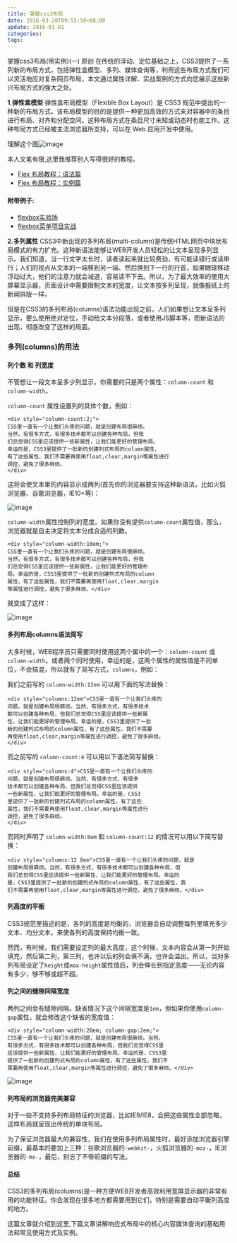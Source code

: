 ```yaml
---
title: 掌握css3布局
date: 2016-03-20T09:55:58+08:00
update: 2016-01-01
categories:
tags:
---
```


掌握css3布局(带实例)(一) <span class="type">原创</span>
在传统的浮动、定位基础之上，CSS3提供了一系列新的布局方式，包括弹性盒模型、多列、媒体查询等，利用这些布局方式我们可以灵活地应对复杂网页布局，本文通过属性详解、实战案例的方式向您展示这些新兴布局方式的强大之处。

**1.弹性盒模型**
弹性盒布局模型（Flexible Box Layout）是 CSS3 规范中提出的一种新的布局方式。该布局模型的目的是提供一种更加高效的方式来对容器中的条目进行布局、对齐和分配空间。这种布局方式在条目尺寸未知或动态时也能工作。这种布局方式已经被主流浏览器所支持，可以在 Web 应用开发中使用。

理解这个图![image](http://qiniu.cllgeek.com/flexbox.jpg "掌握css3布局(带实例)(一)_")

本人文笔有限,这里我推荐别人写得很好的教程。

-   [Flex 布局教程：语法篇](http://www.ruanyifeng.com/blog/2015/07/flex-grammar.html)
-   [Flex 布局教程：实例篇](http://www.ruanyifeng.com/blog/2015/07/flex-examples.html)

#### 附带例子:

-   [flexbox实验场](http://www.cllgeek.com/demo/flexbox-playground/index.html)
-   [flexbox菜单项目实战](http://www.cllgeek.com/demo/flexMenu.html)

**2.多列属性**
CSS3中新出现的多列布局(multi-column)是传统HTML网页中块状布局模式的有力扩充。这种新语法能够让WEB开发人员轻松的让文本呈现多列显示。我们知道，当一行文字太长时，读者读起来就比较费劲，有可能读错行或读串行；人们的视点从文本的一端移到另一端、然后换到下一行的行首，如果眼球移动浮动过大，他们的注意力就会减退，容易读不下去。所以，为了最大效率的使用大屏幕显示器，页面设计中需要限制文本的宽度，让文本按多列呈现，就像报纸上的新闻排版一样。

但是在CSS3的多列布局(columns)语法功能出现之前，人们如果想让文本呈多列显示，要么使用绝对定位，手动给文本分段落，或者使用JS脚本等，而新语法的出现，彻底改变了这样的局面。

### 多列(columns)的用法

#### 列个数 和 列宽度

不管想让一段文本呈多少列显示，你需要的只是两个属性：`column-count` 和 `column-width`。

`column-count` 属性设置列的具体个数，例如：

``` prettyprint
<div style="column-count:2;">
CSS里一直有一个让我们头疼的问题，就是创建布局很麻烦。
当然，有很多方式，有很多技术都可以创建各种布局，但我
们总觉得CSS里应该提供一些新属性，让我们能更好的管理布局。
幸运的是，CSS3里提供了一批新的创建列式布局的column属性，
有了这些属性，我们不需要再使用float,clear,margin等属性进行
调控，避免了很多麻烦。
</div>
```

这将会使文本里的内容显示成两列(首先你的浏览器要支持这种新语法，比如火狐浏览器、谷歌浏览器，IE10+等)：

![image](http://qiniu.cllgeek.com/2016092201.png "掌握css3布局(带实例)(一)_")

`column-width`属性控制列的宽度。如果你没有提供`column-count`属性值，那么，浏览器就是自主决定将文本分成合适的列数。

``` prettyprint
<div style="column-width:10em;">
CSS里一直有一个让我们头疼的问题，就是创建布局很麻烦。
当然，有很多方式，有很多技术都可以创建各种布局，但我
们总觉得CSS里应该提供一些新属性，让我们能更好的管理布
局。幸运的是，CSS3里提供了一批新的创建列式布局的column
属性，有了这些属性，我们不需要再使用float,clear,margin
等属性进行调控，避免了很多麻烦。</div>
```

就变成了这样：

![image](http://qiniu.cllgeek.com/2016092202.png "掌握css3布局(带实例)(一)_")

#### 多列布局columns语法简写

大多时候，WEB程序员只需要同时使用这两个属中的一个：`column-count` 或 `column-width`。或者两个同时使用，幸运的是，这两个属性的属性值是不同单位，不会搞混，所以就有了简写方式，`columns`，例如：

我们之前写的 `column-width:12em` 可以用下面的写法替换：

``` prettyprint
<div style="columns:12em">CSS里一直有一个让我们头疼的
问题，就是创建布局很麻烦。当然，有很多方式，有很多技术
都可以创建各种布局，但我们总觉得CSS里应该提供一些新属
性，让我们能更好的管理布局。幸运的是，CSS3里提供了一批
新的创建列式布局的column属性，有了这些属性，我们不需要
再使用float,clear,margin等属性进行调控，避免了很多麻烦。
</div>
```

而之前写的 `column-count:4` 可以用以下语法简写替换：

``` prettyprint
<div style="columns:4">CSS里一直有一个让我们头疼的
问题，就是创建布局很麻烦。当然，有很多方式，有很多
技术都可以创建各种布局，但我们总觉得CSS里应该提供
一些新属性，让我们能更好的管理布局。幸运的是，CSS3
里提供了一批新的创建列式布局的column属性，有了这些
属性，我们不需要再使用float,clear,margin等属性进行
调控，避免了很多麻烦。
</div>
```

而同时声明了 `column-width:8em` 和 `column-count:12` 的情况可以用以下简写替换：

``` prettyprint
<div style="columns:12 8em">CSS里一直有一个让我们头疼的问题，就是
创建布局很麻烦。当然，有很多方式，有很多技术都可以创建各种布局，但
我们总觉得CSS里应该提供一些新属性，让我们能更好的管理布局。幸运的
是，CSS3里提供了一批新的创建列式布局的column属性，有了这些属性，我
们不需要再使用float,clear,margin等属性进行调控，避免了很多麻烦。</div>
```

#### 列高度的平衡

CSS3规范里描述的是，各列的高度是均衡的，浏览器会自动调整每列里填充多少文本、均分文本，来使各列的高度保持均衡一致。

然而，有时候，我们需要设定列的最大高度，这个时候，文本内容会从第一列开始填充，然后第二列，第三列，也许以后的列会填不满，也许会溢出。所以，当对多列布局设定了`height`或`max-height`属性值后，列会伸长到指定高度——无论内容有多少，够不够或超不超。

#### 列之间的缝隙间隔宽度

两列之间会有缝隙间隔。缺省情况下这个间隔宽度是`1em`，但如果你使用`column-gap`属性，就会修改这个缺省的宽度值：

``` prettyprint
<div style="column-width:20em; column-gap:2em;">
CSS里一直有一个让我们头疼的问题，就是创建布局很麻烦。当然，
有很多方式，有很多技术都可以创建各种布局，但我们总觉得CSS里
应该提供一些新属性，让我们能更好的管理布局。幸运的是，CSS3里
提供了一批新的创建列式布局的column属性，有了这些属性，我们不
需要再使用float,clear,margin等属性进行调控，避免了很多麻烦。</div>
```

![image](http://qiniu.cllgeek.com/2016092203.png "掌握css3布局(带实例)(一)_")

#### 列布局的浏览器完美兼容

对于一些不支持多列布局特征的浏览器，比如IE9/IE8，会把这些属性全部忽略，这样布局就呈现出传统的单块布局。

为了保证浏览器最大的兼容性，我们在使用多列布局属性时，最好添加浏览器引擎前缀，最基本的要加上三种：谷歌浏览器的`-webkit-`，火狐浏览器的`-moz-`，IE浏览器的`-ms-`，最后，别忘了不带前缀的写法。

#### 总结

CSS3的多列布局(columns)是一种方便WEB开发者高效利用宽屏显示器的非常有用的功能特征。你会发现在很多地方都需要用到它们，特别是需要自动平衡列高度的地方。

这篇文章就介绍到这里,下篇文章讲解响应式布局中的核心内容媒体查询的基础用法和常见使用方式及实例。
